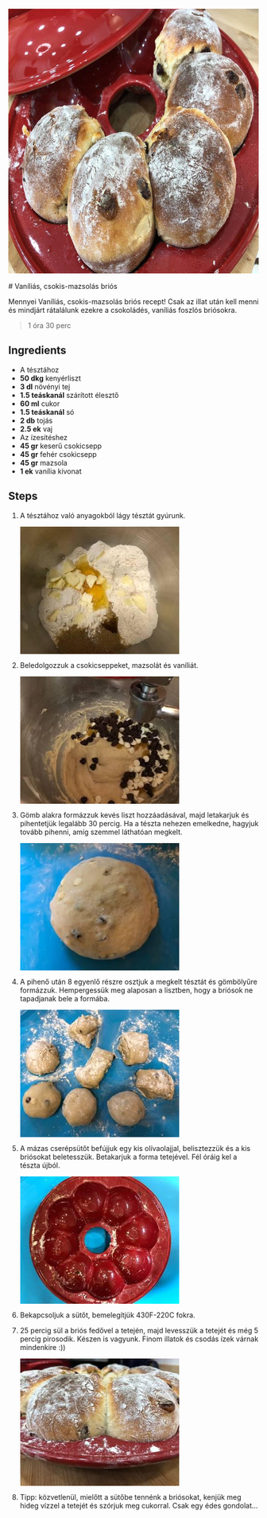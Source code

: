 <p align="center"><a href="https://cookpad.com/hu/receptek/13686698-vanilias-csokis-mazsolas-brios" rel="Recipe source page"><img width="751" height="532" src="/img/full/6bb889afb8435516ed8e98b2329a635118556682.jpg"/></a></p>
# Vaníliás, csokis-mazsolás briós

Mennyei Vaníliás, csokis-mazsolás briós recept! Csak az illat után kell menni és mindjárt rátalálunk ezekre a csokoládés, vaníliás foszlós briósokra.

> 1 óra 30 perc 

## Ingredients
*  A tésztához
* **50 dkg** kenyérliszt
* **3 dl** növényi tej
* **1.5 teáskanál** szárított élesztő
* **60 ml** cukor
* **1.5 teáskanál** só
* **2 db** tojás
* **2.5 ek** vaj
*  Az ízesítéshez
* **45 gr** keserű csokicsepp
* **45 gr** fehér csokicsepp
* **45 gr** mazsola
* **1 ek** vanília kivonat

## Steps

1. A tésztához való anyagokból lágy tésztát gyúrunk.
 
    <p><img width="320" height="256" align="left" src="/img/full/7c0c8c74410795c8405e08e3089b2580ecc39fcc.jpg"/></p><div style="clear: both"/>

2. Beledolgozzuk a csokicseppeket, mazsolát és vaníliát.
 
    <p><img width="320" height="256" align="left" src="/img/full/600acc345411308b0a4507145901e269b1f022e2.jpg"/></p><div style="clear: both"/>

3. Gömb alakra formázzuk kevés liszt hozzáadásával, majd letakarjuk és pihentetjük legalább 30 percig. Ha a tészta nehezen emelkedne, hagyjuk tovább pihenni, amíg szemmel láthatóan megkelt.
 
    <p><img width="320" height="256" align="left" src="/img/full/9b67c41dcf0281a1194b761ca5da462f23a4984a.jpg"/></p><div style="clear: both"/>

4. A pihenő után 8 egyenlő részre osztjuk a megkelt tésztát és gömbölyűre formázzuk. Hempergessük meg alaposan a lisztben, hogy a briósok ne tapadjanak bele a formába.
 
    <p><img width="320" height="256" align="left" src="/img/full/d5a7d86fcd1f72a7e1f41581821d88ce4a8882ea.jpg"/></p><div style="clear: both"/>

5. A mázas cserépsütőt befújjuk egy kis olívaolajjal, belisztezzük és a kis briósokat beletesszük. Betakarjuk a forma tetejével. Fél óráig kel a tészta újból.
 
    <p><img width="320" height="256" align="left" src="/img/full/54b033c5f87546b2cf67141fb6a717a406ff0f9d.jpg"/></p><div style="clear: both"/>

6. Bekapcsoljuk a sütőt, bemelegítjük 430F-220C fokra.
 
    <div style="clear: both"/>

7. 25 percig sül a briós fedővel a tetején, majd levesszük a tetejét és még 5 percig pirosodik. Készen is vagyunk. Finom illatok és csodás ízek várnak mindenkire :))
 
    <p><img width="320" height="256" align="left" src="/img/full/756da1a1891609c6e4031030df58e0eeb229ef6e.jpg"/></p><div style="clear: both"/>

8. Tipp: közvetlenül, mielőtt a sütőbe tennénk a briósokat, kenjük meg hideg vízzel a tetejét és szórjuk meg cukorral. Csak egy édes gondolat...
 
    <div style="clear: both"/>

